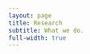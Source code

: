 ```yaml
---
layout: page
title: Research
subtitle: What we do.
full-width: true
---
```


<object data="/assets/Research_07062023_1.pdf" type="application/pdf" width="100%" height="800px" data="/assets/Research_07062023_1.pdf#zoom=85&scrollbar=0&toolbar=0&navpanes=0" id="pdf_content" style="pointer-events: none;">
</object>

<object data="/assets/Research_07062023_2.pdf" type="application/pdf" width="100%" height="800px" data="/assets/Research_07062023_2.pdf#zoom=85&scrollbar=0&toolbar=0&navpanes=0" id="pdf_content" style="pointer-events: none;">
</object>

